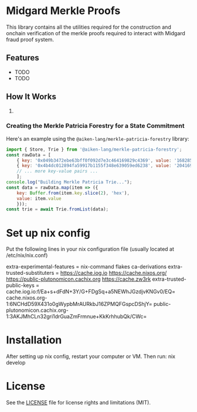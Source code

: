 # Midgard Merkle Proofs

This library contains all the utilities required for the construction and onchain verification of the merkle proofs required to interact with 
Midgard fraud proof system.  

## Features

- TODO
- TODO

## How It Works

1. 

### Creating the Merkle Patricia Forestry for a State Commitment

Here's an example using the `@aiken-lang/merkle-patricia-forestry` library:

```javascript
import { Store, Trie } from '@aiken-lang/merkle-patricia-forestry';
const rawData = [
    { key: '0x049b3472ebe63bff0f092d7e3c464169829c4369', value: '168285894526485760' },
    { key: '0x4b4dc012894fa59917b1155f348e639059ed6238', value: '204169096277495776' },
    // ... more key-value pairs ...
    ];
console.log("Building Merkle Patricia Trie...");
const data = rawData.map(item => ({
    key: Buffer.from(item.key.slice(2), 'hex'),
    value: item.value
    }));
const trie = await Trie.fromList(data);
```

# Set up nix config 
Put the following lines in your nix configuration file (usually located at /etc/nix/nix.conf)

extra-experimental-features = nix-command flakes ca-derivations
extra-trusted-substituters = https://cache.iog.io https://cache.nixos.org/ https://public-plutonomicon.cachix.org https://cache.zw3rk
extra-trusted-public-keys = cache.iog.io:f/Ea+s+dFdN+3Y/G+FDgSq+a5NEWhJGzdjvKNGv0/EQ= cache.nixos.org-1:6NCHdD59X431o0gWypbMrAURkbJ16ZPMQFGspcDShjY= public-plutonomicon.cachix.org-1:3AKJMhCLn32gri1drGuaZmFrmnue+KkKrhhubQk/CWc=

# Installation 
After setting up nix config, restart your computer or VM. 
Then run:
    nix develop 

# License
See the [LICENSE](LICENSE) file for license rights and limitations (MIT).
